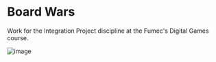 # Board Wars
Work for the Integration Project discipline at the Fumec's Digital Games course.

![image](https://github.com/Sposito/BoardWars/assets/4186852/38253dec-c478-440a-add0-f6b66323370b)
